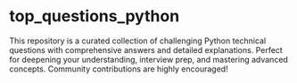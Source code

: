 # top_questions_python
This repository is a curated collection of challenging Python technical questions with comprehensive answers and detailed explanations. Perfect for deepening your understanding, interview prep, and mastering advanced concepts. Community contributions are highly encouraged!
